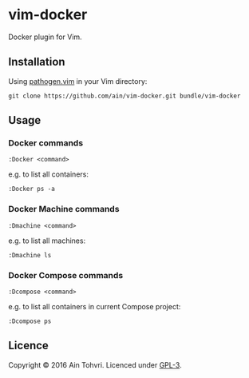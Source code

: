 # vim-docker

Docker plugin for Vim.

## Installation

Using [pathogen.vim](https://github.com/tpope/vim-pathogen) in your Vim directory:

    git clone https://github.com/ain/vim-docker.git bundle/vim-docker

## Usage

### Docker commands

    :Docker <command>

e.g. to list all containers:

    :Docker ps -a

### Docker Machine commands

    :Dmachine <command>

e.g. to list all machines:

    :Dmachine ls


### Docker Compose commands

    :Dcompose <command>

e.g. to list all containers in current Compose project:

    :Dcompose ps

## Licence

Copyright © 2016 Ain Tohvri. Licenced under [GPL-3](https://raw.githubusercontent.com/ain/vim-docker/master/LICENSE).
